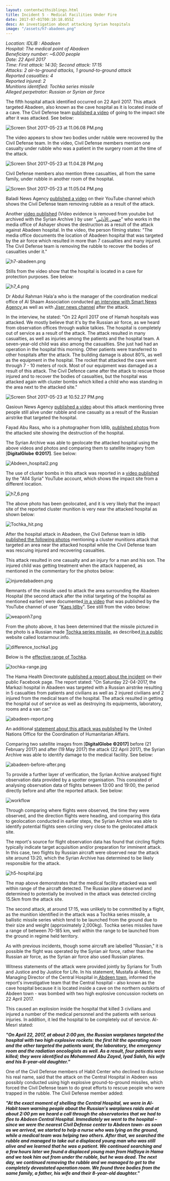 ```yaml
---
layout: contentwithsiblings.html
title: Incident 5 - Medical Facilities Under Fire
date: 2017-07-01T00:10:18.055Z
desc: An investigation about attacking Syrian hospitals
image: "/assets/h7-abadeen.png"
---
```


_Location: IDLIB : Abadeen  
Hospital: The medical point of Abadeen  
Beneficiary number: ~6.000 people  
Date: 22 April 2017  
Time: First attack: 14:30; Second attack: 17:15  
Attacks: 2 air-to-ground attacks, 1 ground-to-ground attack  
Reported casualties: 4  
Reported injured: 2  
Munitions identified: Tochka series missile  
Alleged perpetrator: Russian or Syrian air force_

The fifth hospital attack identified occurred on 22 April 2017. This attack targeted Abadeen, also known as the cave hospital as it is located inside of a cave. The Civil Defense team [published a video][1] of going to the impact site after it was attacked. See below:

![Screen Shot 2017-05-23 at 11.06.08 PM.png][2]  

The video appears to show two bodies under rubble were recovered by the Civil Defense team. In the video, Civil Defense members mention one casualty under rubble who was a patient in the surgery room at the time of the attack.

![Screen Shot 2017-05-23 at 11.04.28 PM.png][3]  

Civil Defense members also mention three casualties, all from the same family, under rubble in another room of the hospital.

![Screen Shot 2017-05-23 at 11.05.04 PM.png][4]  

Baladi News Agency [published a video][5] on their YouTube channel which shows the Civil Defense team removing rubble as a result of the attack.

Another [video published][6] (Video evidence is removed from youtube but archived with the Syrian Archive ) by user "[حسين الأدلبي][7]" who works in the media office of Ashayer shows the destruction as a result of the attack against Abadeen hospital. In the video, the person filming states: "The media office documents the location of Abadeen hospital that was targeted by the air force which resulted in more than 7 casualties and many injured. The Civil Defense team is removing the rubble to recover the bodies of casualties under it."

![h7-abadeen.png][8]  

Stills from the video show that the hospital is located in a cave for protection purposes. See below:

![h7_4.png][9]  

Dr Abdul Rahman Hala'a who is the manager of the coordination medical office of Al Shaam Association conducted [an interview with Smart News Agency ][10] as well as with [Jiser news channel][11] after the attack.

In the interview, he stated: "On 22 April 2017 one of Hamah hospitals was attacked. We mostly believe that it's by the Russian air force, as we heard from observation offices through walkie talkies. The hospital is completely out of service as a result of the attack. The attack resulted in many casualties, as well as injuries among the patients and the hospital team. A seven-year-old child was also among the casualties. She just had had an operation in the hospital this morning. Other patients were transferred to other hospitals after the attack. The building damage is about 80%, as well as the equipment in the hospital. The rocket that attacked the cave went through 7 - 10 meters of rock. Most of our equipment was damaged as a result of this attack. The Civil Defence came after the attack to rescue those injured and to recover the bodies of casualties, but the hospital was attacked again with cluster bombs which killed a child who was standing in the area next to the attacked site."

![Screen Shot 2017-05-23 at 10.52.27 PM.png][12]  

Qasioun News Agency [published a video][13] about this attack mentioning three people still alive under rubble and one casualty as a result of the Russian airstrike that targeted the hospital.

Fayad Abu Rass, who is a photographer from Idlib, [published photos][14] from the attacked site showing the destruction of the hospital.

The Syrian Archive was able to geolocate the attacked hospital using the above videos and photos and comparing them to satellite imagery from [**DigitalGlobe ©2017]**. See below:

![Abdeen_hospital2.png][15]  

The use of cluster bombs in this attack was reported in a [video published ][16]by the "All4 Syria" YouTube account, which shows the impact site from a different location.

![h7_6.png][17]  

The above photo has been geolocated, and it is very likely that the impact site of the reported cluster munition is very near the attacked hospital as shown below:

![Tochka_hit.png][18]  

After the hospital attack in Abadeen, the Civil Defense team in Idlib[ published the following photos][19] mentioning a cluster munitions attack that targeted an area near the attacked hospital while the Civil Defense team was rescuing injured and recovering casualties.

This attack resulted in one casualty and an injury for a man and his son. The injured child was getting treatment when the attack happened, as mentioned in the commentary for the photos below:   

![injuredabadeen.png][20]  

Remnants of the missile used to attack the area surrounding the Abadeen Hospital (the second attack after the initial targeting of the hospital as mentioned earlier) were documented[ in a video][21] that was published by the YouTube channel of user "[Kaes Idlby][22]". See still from the video below:  

![weaponh7.png][23]  

From the photo above, it has been determined that the missile pictured in the photo is a Russian made [Tochka series missile][24], as described[ in a public ][25]website called lostarmour.info.   

![difference_tochka1.jpg][26]  

Below is the [effective range of Tochka][24].

![tochka-range.jpg][27]  

The Hama Health Directorate [published a report about the incident][28] on their public Facebook page. The report stated: "On Saturday 22-04-2017, the Markazi hospital in Abadeen was targeted with a Russian airstrike resulting in 5 casualties from patients and civilians as well as 2 injured civilians and 2 injured from the medical team of the hospital. The attack resulted in getting the hospital out of service as well as destroying its equipments, laboratory, rooms and a van car."

![abadeen-report.png][29]  

An additional [statement about this attack was published][30] by the United Nations Office for the Coordination of Humanitarian Affairs.

Comparing two satellite images from [**DigitalGlobe ©2017]** before (21 February 2017) and after (19 May 2017) the attack (22 April 2017), the Syrian Archive was able to identify damage to the medical facility. See below:

![abadeen-before-after.png][31]  

To provide a further layer of verification, the Syrian Archive analysed flight observation data provided by a spotter organisation. This consisted of analysing observation data of flights between 13:00 and 19:00, the period directly before and after the reported attack. See below:

![workflow][32]

Through comparing where flights were observed, the time they were observed, and the direction flights were heading, and comparing this data to geolocation conducted in earlier steps, the Syrian Archive was able to identify potential flights seen circling very close to the geolocated attack site.

The report's source for flight observation data has found that circling flights typically indicate target acquisition and/or preparation for imminent attack. In this case, two flights by Russian aircraft were observed near the attack site around 13:20, which the Syrian Archive has determined to be likely responsible for the attack.

![h5-hospital.jpg][33]  

The map above demonstrates that the medical facility attacked was well within range of the aircraft detected. The Russian plane observed and determined to potentially be involved in the attack was detected circling 15.5km from the attack site.

The second attack, at around 17:15, was unlikely to be committed by a flight, as the munition identified in the attack was a Tochka series missile, a ballistic missile series which tend to be launched from the ground due to their size and weight (approximately 2,000kg). Tochka series missiles have a range of between 70-185 km, well within the range to be launched from the ground in regime held territory.

As with previous incidents, though some aircraft are labelled "Russian," it is possible the flight was operated by the Syrian air force, rather than the Russian air force, as the Syrian air force also used Russian planes.

Witness statements of the attack were provided jointly by Syrians for Truth and Justice and by Justice for Life. In his statement, Mustafa al-Mesri, the Managing Director of the Central Hospital in[ Abdeen town][34], informed the report's investigative team that the Central hospital - also known as the cave hospital because it is located inside a cave on the northern outskirts of Abdeen town - was bombed with two high explosive concussion rockets on 22 April 2017.

This caused an explosion inside the hospital that killed 3 civilians and injured a number of the medical personnel and the patients with serious injuries. In addition, it led the hospital to be completely out of service. Al-Mesri stated:

**_"On April 22, 2017, at about 2:00 pm, the Russian warplanes targeted the hospital with two high explosive rockets: the first hit the operating room and the other targeted the patients ward, the laboratory, the emergency room and the radiation oncologists as well. As a result, four patients were killed; they were identified as Mohammed Abu Zayed, Iyad Saleh, his wife and his 8-year-old daughter."_**

One of the Civil Defense members of Habit Center who declined to disclose his real name, said that the attack on the Central Hospital in Abdeen was possibly conducted using high explosive ground-to-ground missiles, which forced the Civil Defense team to do great efforts to rescue people who were trapped in the rubble. The Civil Defense member added:

**_"At the exact moment of shelling the Central Hospital, we were in Al-Habit town warning people about the Russian's warplanes raids and at about 2:00 pm we heard a call through the observatories that we had to flee to Abdeen Central Hospital. Immediately we went to the hospital – since we were the nearest Civil Defense center to Abdeen town- as soon as we arrived, we started to help a nurse who was lying on the ground, while a medical team was helping two others. After that, we searched the rubble and managed to take out a displaced young man who was still alive and we learned that he was a patient. We continued searching and a few hours later we found a displaced young man from Halfaya in Hama and we took him out from under the rubble, but he was dead. The next day, we continued removing the rubble and we managed to get to the completely devastated operation room. We found three bodies from the same family, a father, his wife and their 8-year-old daughter."_**

[1]: https://www.youtube.com/watch?v=Os8GoeOklv8
[2]: /assets/Screen_Shot_2017-05-23_at_11.06.08_PM.png
[3]: /assets/Screen_Shot_2017-05-23_at_11.04.28_PM.png
[4]: /assets/Screen_Shot_2017-05-23_at_11.05.04_PM.png
[5]: https://www.youtube.com/watch?v=PWHQogaz3lQ
[6]: https://www.youtube.com/watch?v=i6ZN2gtzhJY
[7]: https://www.youtube.com/channel/UC2Wk09BgfP3gwBdmxnDvwPw
[8]: /assets/h7-abadeen.png
[9]: /assets/h7_4.png
[10]: https://www.youtube.com/watch?v=kxMCDFdZmRQ
[11]: https://www.youtube.com/watch?v=_EfbruA2Njo
[12]: /assets/Screen_Shot_2017-05-23_at_10.52.27_PM.png
[13]: https://www.youtube.com/watch?v=JPcakuncvTk
[14]: https://www.facebook.com/fead.aboras/posts/1889319601289317
[15]: /assets/Abdeen_hospital2.png
[16]: https://www.youtube.com/watch?v=QyAiYhzDflk
[17]: /assets/h7_6.png
[18]: /assets/Tochka_hit.png
[19]: https://www.facebook.com/SyrianCivilDefenceIdlibWhiteHelmets/posts/1280770175355369
[20]: /assets/injuredabadeen.png
[21]: https://www.youtube.com/watch?v=aRet4s_ZiGQ
[22]: https://www.youtube.com/channel/UCy_Fbrq7EuUfwG3YRfyekEg
[23]: /assets/weaponh7.png
[24]: https://de.wikipedia.org/wiki/SS-21_Scarab
[25]: http://lostarmour.info/articles/tochki-nad-u/
[26]: /assets/difference_tochka1.jpg
[27]: /assets/tochka-range.jpg
[28]: https://www.facebook.com/Idleb.Health.Directorate/photos/a.648305141939511.1073741828.648124961957529/981613398608682/?type=3&theater
[29]: /assets/abadeen-report.png
[30]: http://reliefweb.int/sites/reliefweb.int/files/resources/Attacks%20on%20hospitals%20Press%20Statement%20EN_Clean.pdf
[31]: /assets/abadeen-before-after.png
[32]: /assets/22_april_2017-3_with_arrows.width-800.png
[33]: /assets/h5-hospital.jpg
[34]: https://www.google.com.tr/maps/place/%D8%B9%D8%A7%D8%A8%D8%AF%D9%8A%D9%86%D8%8C+Syria%E2%80%AD/@35.4677825,36.5291547,2480m/data=!3m2!1e3!4b1!4m5!3m4!1s0x152460d91c48feb1:0x29d096efd4f03865!8m2!3d35.4680617!4d36.5364751?hl=en
